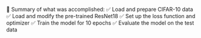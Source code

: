 🔹 Summary of what was accomplished:
✅ Load and prepare CIFAR-10 data
✅ Load and modify the pre-trained ResNet18
✅ Set up the loss function and optimizer
✅ Train the model for 10 epochs
✅ Evaluate the model on the test data

